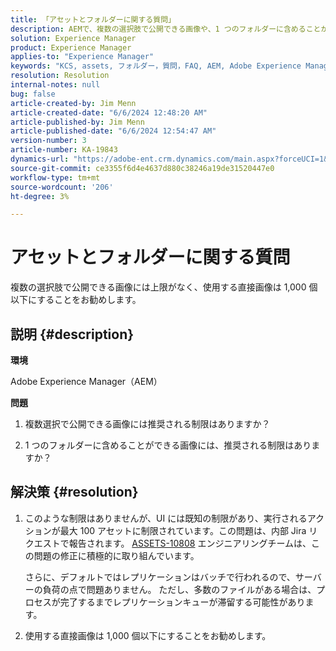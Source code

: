 ```yaml
---
title: 「アセットとフォルダーに関する質問」
description: AEMで、複数の選択肢で公開できる画像や、1 つのフォルダーに含めることができる画像の推奨制限について説明します。
solution: Experience Manager
product: Experience Manager
applies-to: "Experience Manager"
keywords: "KCS, assets, フォルダー，質問，FAQ, AEM, Adobe Experience Manager"
resolution: Resolution
internal-notes: null
bug: false
article-created-by: Jim Menn
article-created-date: "6/6/2024 12:48:20 AM"
article-published-by: Jim Menn
article-published-date: "6/6/2024 12:54:47 AM"
version-number: 3
article-number: KA-19843
dynamics-url: "https://adobe-ent.crm.dynamics.com/main.aspx?forceUCI=1&pagetype=entityrecord&etn=knowledgearticle&id=1dfa3074-9e23-ef11-840b-6045bd006268"
source-git-commit: ce3355f6d4e4637d880c38246a19de31520447e0
workflow-type: tm+mt
source-wordcount: '206'
ht-degree: 3%

---
```


# アセットとフォルダーに関する質問


複数の選択肢で公開できる画像には上限がなく、使用する直接画像は 1,000 個以下にすることをお勧めします。

## 説明 {#description}


<b>環境</b>

Adobe Experience Manager（AEM）

<b>問題</b>

1. 複数選択で公開できる画像には推奨される制限はありますか？

2. 1 つのフォルダーに含めることができる画像には、推奨される制限はありますか？


## 解決策 {#resolution}


1. このような制限はありませんが、UI には既知の制限があり、実行されるアクションが最大 100 アセットに制限されています。この問題は、内部 Jira リクエストで報告されます。 [ASSETS-10808](https://jira.corp.adobe.com/browse/ASSETS-10808) エンジニアリングチームは、この問題の修正に積極的に取り組んでいます。

   さらに、デフォルトではレプリケーションはバッチで行われるので、サーバーの負荷の点で問題ありません。 ただし、多数のファイルがある場合は、プロセスが完了するまでレプリケーションキューが滞留する可能性があります。


2. 使用する直接画像は 1,000 個以下にすることをお勧めします。

